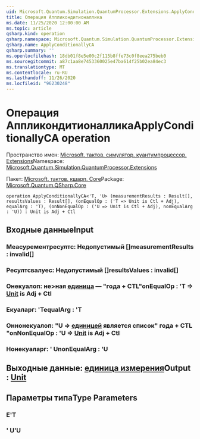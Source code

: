 ```yaml
---
uid: Microsoft.Quantum.Simulation.QuantumProcessor.Extensions.ApplyConditionallyCA
title: Операция Аппликондитионаллика
ms.date: 11/25/2020 12:00:00 AM
ms.topic: article
qsharp.kind: operation
qsharp.namespace: Microsoft.Quantum.Simulation.QuantumProcessor.Extensions
qsharp.name: ApplyConditionallyCA
qsharp.summary: ''
ms.openlocfilehash: 18db01f8e5e00c2f115b8ffe73c0f8eea275beb0
ms.sourcegitcommit: a87c1aa8e7453360025e47ba614f25b02ea84ec3
ms.translationtype: MT
ms.contentlocale: ru-RU
ms.lasthandoff: 11/26/2020
ms.locfileid: "96230248"
---
```

# <a name="applyconditionallyca-operation"></a><span data-ttu-id="8c76c-102">Операция Аппликондитионаллика</span><span class="sxs-lookup"><span data-stu-id="8c76c-102">ApplyConditionallyCA operation</span></span>

<span data-ttu-id="8c76c-103">Пространство имен: [Microsoft. тактов. симулятор. куантумпроцессор. Extensions](xref:Microsoft.Quantum.Simulation.QuantumProcessor.Extensions)</span><span class="sxs-lookup"><span data-stu-id="8c76c-103">Namespace: [Microsoft.Quantum.Simulation.QuantumProcessor.Extensions](xref:Microsoft.Quantum.Simulation.QuantumProcessor.Extensions)</span></span>

<span data-ttu-id="8c76c-104">Пакет: [Microsoft. тактов. кшарп. Core](https://nuget.org/packages/Microsoft.Quantum.QSharp.Core)</span><span class="sxs-lookup"><span data-stu-id="8c76c-104">Package: [Microsoft.Quantum.QSharp.Core](https://nuget.org/packages/Microsoft.Quantum.QSharp.Core)</span></span>




```qsharp
operation ApplyConditionallyCA<'T, 'U> (measurementResults : Result[], resultsValues : Result[], (onEqualOp : ('T => Unit is Ctl + Adj), equalArg : 'T), (onNonEqualOp : ('U => Unit is Ctl + Adj), nonEqualArg : 'U)) : Unit is Adj + Ctl
```


## <a name="input"></a><span data-ttu-id="8c76c-105">Входные данные</span><span class="sxs-lookup"><span data-stu-id="8c76c-105">Input</span></span>

### <a name="measurementresults--__invalidresult__"></a><span data-ttu-id="8c76c-106">Меасурементресултс: __Недопустимый <Result>__[]</span><span class="sxs-lookup"><span data-stu-id="8c76c-106">measurementResults : __invalid<Result>__[]</span></span>




### <a name="resultsvalues--__invalidresult__"></a><span data-ttu-id="8c76c-107">Ресултсвалуес: __Недопустимый <Result>__[]</span><span class="sxs-lookup"><span data-stu-id="8c76c-107">resultsValues : __invalid<Result>__[]</span></span>




### <a name="onequalop--t--unit--is-adj--ctl"></a><span data-ttu-id="8c76c-108">Онекуалоп: не>ная [единица](xref:microsoft.quantum.lang-ref.unit)  — "года + CTL"</span><span class="sxs-lookup"><span data-stu-id="8c76c-108">onEqualOp : 'T => [Unit](xref:microsoft.quantum.lang-ref.unit)  is Adj + Ctl</span></span>




### <a name="equalarg--t"></a><span data-ttu-id="8c76c-109">Екуаларг: 'T</span><span class="sxs-lookup"><span data-stu-id="8c76c-109">equalArg : 'T</span></span>




### <a name="onnonequalop--u--unit--is-adj--ctl"></a><span data-ttu-id="8c76c-110">Оннонекуалоп: "U => [единицей](xref:microsoft.quantum.lang-ref.unit)  является список" года + CTL "</span><span class="sxs-lookup"><span data-stu-id="8c76c-110">onNonEqualOp : 'U => [Unit](xref:microsoft.quantum.lang-ref.unit)  is Adj + Ctl</span></span>




### <a name="nonequalarg--u"></a><span data-ttu-id="8c76c-111">Нонекуаларг: ' U</span><span class="sxs-lookup"><span data-stu-id="8c76c-111">nonEqualArg : 'U</span></span>





## <a name="output--unit"></a><span data-ttu-id="8c76c-112">Выходные данные: [единица измерения](xref:microsoft.quantum.lang-ref.unit)</span><span class="sxs-lookup"><span data-stu-id="8c76c-112">Output : [Unit](xref:microsoft.quantum.lang-ref.unit)</span></span>



## <a name="type-parameters"></a><span data-ttu-id="8c76c-113">Параметры типа</span><span class="sxs-lookup"><span data-stu-id="8c76c-113">Type Parameters</span></span>

### <a name="t"></a><span data-ttu-id="8c76c-114">Е</span><span class="sxs-lookup"><span data-stu-id="8c76c-114">'T</span></span>


### <a name="u"></a><span data-ttu-id="8c76c-115">' U</span><span class="sxs-lookup"><span data-stu-id="8c76c-115">'U</span></span>

